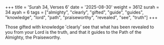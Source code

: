 +++
title = 'Surah 34, Verses 6'
date = '2025-08-30'
weight = 3612
surah = 34
ayah = 6
tags = ["almighty", "clearly", "gifted", "guide", "guides", "knowledge", "lord", "path", "praiseworthy", "revealed", "see", "truth"]
+++

Those gifted with knowledge ˹clearly˺ see that what has been revealed to you from your Lord is the truth, and that it guides to the Path of the Almighty, the Praiseworthy.